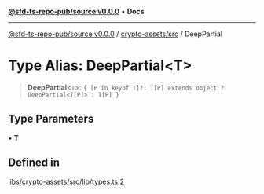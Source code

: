 [**@sfd-ts-repo-pub/source v0.0.0**](../../../README.md) • **Docs**

***

[@sfd-ts-repo-pub/source v0.0.0](../../../modules.md) / [crypto-assets/src](../README.md) / DeepPartial

# Type Alias: DeepPartial\<T\>

> **DeepPartial**\<`T`\>: `{ [P in keyof T]?: T[P] extends object ? DeepPartial<T[P]> : T[P] }`

## Type Parameters

• **T**

## Defined in

[libs/crypto-assets/src/lib/types.ts:2](https://github.com/Steadfast-Digital/sfd-ts-repo-pub/blob/7c03207a60081ee1420569768bbbd8451528de43/libs/crypto-assets/src/lib/types.ts#L2)
